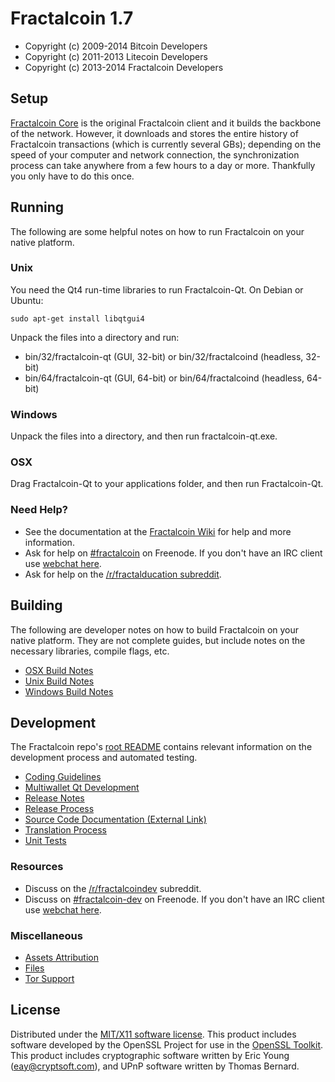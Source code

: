 Fractalcoin 1.7
=====================

* Copyright (c) 2009-2014 Bitcoin Developers
* Copyright (c) 2011-2013 Litecoin Developers
* Copyright (c) 2013-2014 Fractalcoin Developers


Setup
---------------------
[Fractalcoin Core](http://fractalcoin.com/en/download) is the original Fractalcoin client and it builds the backbone of the network. However, it downloads and stores the entire history of Fractalcoin transactions (which is currently several GBs); depending on the speed of your computer and network connection, the synchronization process can take anywhere from a few hours to a day or more. Thankfully you only have to do this once.

Running
---------------------
The following are some helpful notes on how to run Fractalcoin on your native platform. 

### Unix

You need the Qt4 run-time libraries to run Fractalcoin-Qt. On Debian or Ubuntu:

	sudo apt-get install libqtgui4

Unpack the files into a directory and run:

- bin/32/fractalcoin-qt (GUI, 32-bit) or bin/32/fractalcoind (headless, 32-bit)
- bin/64/fractalcoin-qt (GUI, 64-bit) or bin/64/fractalcoind (headless, 64-bit)



### Windows

Unpack the files into a directory, and then run fractalcoin-qt.exe.

### OSX

Drag Fractalcoin-Qt to your applications folder, and then run Fractalcoin-Qt.

### Need Help?

* See the documentation at the [Fractalcoin Wiki](http://fractalco.in/)
for help and more information.
* Ask for help on [#fractalcoin](http://webchat.freenode.net?channels=fractalcoin) on Freenode. If you don't have an IRC client use [webchat here](http://webchat.freenode.net?channels=fractalcoin).
* Ask for help on the [/r/fractalducation subreddit](http://reddit.com/r/fractalducation).

Building
---------------------
The following are developer notes on how to build Fractalcoin on your native platform. They are not complete guides, but include notes on the necessary libraries, compile flags, etc.

- [OSX Build Notes](build-osx.md)
- [Unix Build Notes](build-unix.md)
- [Windows Build Notes](build-msw.md)

Development
---------------------
The Fractalcoin repo's [root README](https://github.com/fractalcoin/fractalcoin/blob/master/README.md) contains relevant information on the development process and automated testing.

- [Coding Guidelines](coding.md)
- [Multiwallet Qt Development](multiwallet-qt.md)
- [Release Notes](release-notes.md)
- [Release Process](release-process.md)
- [Source Code Documentation (External Link)](https://dev.visucore.com/bitcoin/doxygen/)
- [Translation Process](translation_process.md)
- [Unit Tests](unit-tests.md)

### Resources
* Discuss on the [/r/fractalcoindev](http://www.reddit.com/r/fractalcoindev) subreddit.
* Discuss on [#fractalcoin-dev](http://webchat.freenode.net/?channels=fractalcoin-dev) on Freenode. If you don't have an IRC client use [webchat here](http://webchat.freenode.net/?channels=fractalcoin-dev).

### Miscellaneous
- [Assets Attribution](assets-attribution.md)
- [Files](files.md)
- [Tor Support](tor.md)

License
---------------------
Distributed under the [MIT/X11 software license](http://www.opensource.org/licenses/mit-license.php).
This product includes software developed by the OpenSSL Project for use in the [OpenSSL Toolkit](http://www.openssl.org/). This product includes
cryptographic software written by Eric Young ([eay@cryptsoft.com](mailto:eay@cryptsoft.com)), and UPnP software written by Thomas Bernard.
